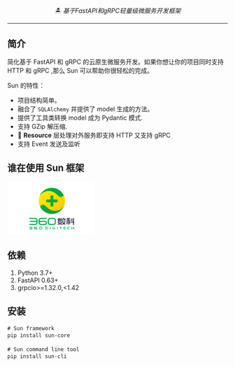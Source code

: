 # 

<p align="center">
    <em>🏝 基于FastAPI和gRPC轻量级微服务开发框架</em>
</p>

---

## 简介

简化基于 FastAPI 和 gRPC 的云原生微服务开发。如果你想让你的项目同时支持 HTTP 和 gRPC ,那么 Sun 可以帮助你很轻松的完成。 

Sun 的特性：

* 项目结构简单。
* 融合了 `SQLAlchemy` 并提供了 model 生成的方法。
* 提供了工具类转换 model 成为 Pydantic 模式.
* 支持 GZip 解压缩.
* 🍻 **Resource** 层处理对外服务即支持 HTTP 又支持 gRPC
* 支持 Event 发送及监听


## 谁在使用 Sun 框架

<a href="https://www.360shuke.com/">
    <img width="200" src="https://raw.githubusercontent.com/xqk/sun/master/docs/img/cases/qfin.png" />
</a>

## 依赖

1. Python 3.7+
2. FastAPI 0.63+
3. grpcio>=1.32.0,<1.42

## 安装

```shell
# Sun framework
pip install sun-core 

# Sun command line tool 
pip install sun-cli  
```

